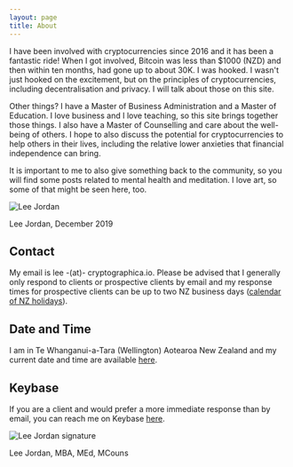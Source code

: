 ```yaml
---
layout: page
title: About
---
```


<p><script type="text/javascript" src="https://files.coinmarketcap.com/static/widget/currency.js"></script><div class="coinmarketcap-currency-widget" data-currencyid="1" data-base="NZD" data-secondary="" data-ticker="true" data-rank="true" data-marketcap="true" data-volume="true" data-statsticker="true" data-stats="NZD"></div></p>

<p>I have been involved with cryptocurrencies since 2016 and it has been a fantastic ride! When I got involved, Bitcoin was less than $1000 (NZD) and then within ten months, had gone up to about 30K. I was hooked. I wasn't just hooked on the excitement, but on the principles of cryptocurrencies, including decentralisation and privacy. I will talk about those on this site.</p>

<p>Other things? I have a Master of Business Administration and a Master of Education. I love business and I love teaching, so this site brings together those things. I also have a Master of Counselling and care about the well-being of others. I hope to also discuss the potential for cryptocurrencies to help others in their lives, including the relative lower anxieties that financial independence can bring.</p>

<p>It is important to me to also give something back to the community, so you will find some posts related to mental health and meditation. I love art, so some of that might be seen here, too.</p>

<img class="img-border" src="https://cryptograph.co.nz/public/assets/images/lee-jordan-programmer.jpg" alt="Lee Jordan">

<p>Lee Jordan, December 2019</p>

<h2>Contact</h2>

My email is lee -(at)- cryptographica.io. Please be advised that I generally only respond to clients or prospective clients by email and my response times for prospective clients can be up to two NZ business days (<a href="https://www.timeanddate.com/holidays/new-zealand/" alt="New Zealand holidays calendar" rel="nofollow" target="_blank">calendar of NZ holidays</a>).

<h2>Date and Time</h2>

I am in Te Whanganui-a-Tara (Wellington) Aotearoa New Zealand and my current date and time are available <a href="https://www.timeanddate.com/worldclock/new-zealand/wellington" alt="Wellington Date and Time" rel="nofollow" target="_blank">here</a>.

<h2>Keybase</h2>

<p>If you are a client and would prefer a more immediate response than by email, you can reach me on Keybase <a href="https://keybase.io/geraldleejordan/chat" rel="nofollow" target="_blank">here</a>.</p>

<img src="https://cryptograph.co.nz/public/assets/images/lee-jordan.png" alt="Lee Jordan signature">

Lee Jordan, MBA, MEd, MCouns
